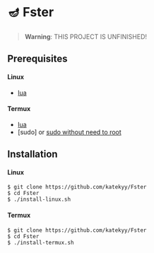 # 🪔 Fster

> **Warning**:
> THIS PROJECT IS UNFINISHED!

## Prerequisites
#### Linux
- [lua]

#### Termux
- [lua]
- [sudo] or [sudo without need to root]

## Installation
#### Linux
```console
$ git clone https://github.com/katekyy/Fster
$ cd Fster
$ ./install-linux.sh
```

#### Termux
```console
$ git clone https://github.com/katekyy/Fster
$ cd Fster
$ ./install-termux.sh
```

[lua]: https://www.lua.org/download.html
[sudo without need to root]: https://github.com/virtual-designer/termux-sudo-without-root
